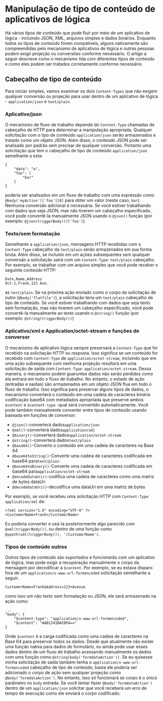 <properties
   pageTitle="Aplicativos de lógica conteúdos digite manipulação | Microsoft Azure"
   description="Compreender como os aplicativos de lógica lida com tipos de conteúdo em design e em tempo de execução"
   services="logic-apps"
   documentationCenter=".net,nodejs,java"
   authors="jeffhollan"
   manager="dwrede"
   editor=""/>

<tags
   ms.service="logic-apps"
   ms.devlang="multiple"
   ms.topic="article"
   ms.tgt_pltfrm="na"
   ms.workload="integration"
   ms.date="10/18/2016"
   ms.author="jehollan"/>

# <a name="logic-apps-content-type-handling"></a>Manipulação de tipo de conteúdo de aplicativos de lógica

Há vários tipos de conteúdo que pode fluir por meio de um aplicativo de lógica - incluindo JSON, XML, arquivos simples e dados binários.  Enquanto todos os tipos de conteúdo forem compatíveis, alguns nativamente são compreendidas pelo mecanismo de aplicativos de lógica e outras pessoas podem exigir projeção ou conversões conforme necessário.  O artigo a seguir descreve como o mecanismo lida com diferentes tipos de conteúdo e como eles podem ser tratados corretamente conforme necessário.

## <a name="content-type-header"></a>Cabeçalho de tipo de conteúdo

Para iniciar simples, vamos examinar os dois `Content-Types` que não exigem qualquer conversão ou projeção para usar dentro de um aplicativo de lógica - `application/json` e `text/plain`.

### <a name="applicationjson"></a>Aplicativo/json

O mecanismo de fluxo de trabalho depende do `Content-Type` chamadas de cabeçalho de HTTP para determinar a manipulação apropriada.  Qualquer solicitação com o tipo de conteúdo `application/json` serão armazenados e tratado como um objeto JSON.  Além disso, o conteúdo JSON pode ser analisado por padrão sem precisar de qualquer conversão.  Portanto uma solicitação que tem o cabeçalho de tipo de conteúdo `application/json ` semelhante a esta:

```
{
    "data": "a",
    "foo": [
        "bar"
    ]
}
```

poderia ser analisados em um fluxo de trabalho com uma expressão como `@body('myAction')['foo'][0]` para obter um valor (neste caso, `bar`).  Nenhuma conversão adicional é necessária.  Se você estiver trabalhando com dados que seja JSON, mas não tiverem um cabeçalho especificado, você pode convertê-la manualmente JSON usando o `@json()` função (por exemplo: `@json(triggerBody())['foo']`).

### <a name="textplain"></a>Texto/sem formatação

Semelhante a `application/json`, mensagens HTTP recebidas com o `Content-Type` cabeçalho da `text/plain` serão armazenados em sua forma bruta.  Além disso, se incluído em um ações subsequentes sem qualquer conversão a solicitação sairá com um `Content-Type`: `text/plain` cabeçalho.  Por exemplo, se trabalhar com um arquivo simples que você pode receber o seguinte conteúdo HTTP:

```
Date,Name,Address
Oct-1,Frank,123 Ave.
```

as `text/plain`.  Se na próxima ação enviado como o corpo da solicitação de outro (`@body('flatfile')`), a solicitação teria um `text/plain` cabeçalho de tipo de conteúdo.  Se você estiver trabalhando com dados que seja texto sem formatação, mas não tiverem um cabeçalho especificado, você pode convertê-la manualmente ao texto usando o `@string()` função (por exemplo: `@string(triggerBody())`)

### <a name="applicationxml-and-applicationoctet-stream-and-converter-functions"></a>Aplicativo/xml e Application/octet-stream e funções de conversor

O mecanismo de aplicativo lógica sempre preservará a `Content-Type` que foi recebido na solicitação HTTP ou resposta.  Isso significa se um conteúdo for recebido com `Content-Type` de `application/octet-stream`, incluindo que em uma ação subsequente com nenhuma projeção resultará em uma solicitação de saída com `Content-Type`: `application/octet-stream`.  Dessa maneira, o mecanismo podem guaruntee dados não serão perdidos como ela entrará em todo o fluxo de trabalho.  No entanto, o estado de ação (entradas e saídas) são armazenados em um objeto JSON flua em todo o fluxo de trabalho.  Isso significa para preservar alguns tipos de dados, o mecanismo converterá o conteúdo em uma cadeia de caracteres binária codificação base64 com metadados apropriada que preserve ambos `$content` e `$content-type` -qual será convertido automaticamente.  Você pode também manualmente converter entre tipos de conteúdo usando baseada em funções de conversor:

* `@json()`-converterá dados`application/json`
* `@xml()`-converterá dados`application/xml`
* `@binary()`-converterá dados`application/octet-stream`
* `@string()`-converterá dados`text/plain`
* `@base64()`-Converte o conteúdo em uma cadeia de caracteres na Base 64
* `@base64toString()`-Converte uma cadeia de caracteres codificada em base64 para`text/plain`
* `@base64toBinary()`-Converte uma cadeia de caracteres codificada em base64 para`application/octet-stream`
* `@encodeDataUri()`-codifica uma cadeia de caracteres como uma matriz de bytes dataUri
* `@decodeDataUri()`-decodifica uma dataUri em uma matriz de bytes

Por exemplo, se você recebeu uma solicitação HTTP com `Content-Type`: `application/xml` de:

```
<?xml version="1.0" encoding="UTF-8" ?>
<CustomerName>Frank</CustomerName>
```

Eu poderia converter e usá-la posteriormente algo parecido com `@xml(triggerBody())`, ou dentro de uma função como `@xpath(xml(triggerBody()), '/CustomerName')`.

### <a name="other-content-types"></a>Tipos de conteúdo outros

Outros tipos de conteúdo são suportados e funcionarão com um aplicativo de lógica, mas pode exigir a recuperação manualmente o corpo da mensagem por decodificar a `$content`.  Por exemplo, se eu estava disparo fora de um `application/x-www-url-formencoded` solicitação semelhante a seguir:

```
CustomerName=Frank&Address=123+Avenue
```

como isso um não texto sem formatação ou JSON, ele será armazenado na ação como:

```
...
"body": {
    "$content-type": "application/x-www-url-formencoded",
    "$content": "AAB1241BACDFA=="
}
```

Onde `$content` é a carga codificada como uma cadeia de caracteres na Base 64 para preservar todos os dados.  Desde que atualmente não existe uma função nativa para dados de formulário, eu ainda pode usar esses dados dentro de um fluxo de trabalho acessando manualmente os dados com uma função como `@string(body('formdataAction'))`.  Se eu quisesse minha solicitação de saída também tenha o `application/x-www-url-formencoded` cabeçalho de tipo de conteúdo, basta ele poderia ser adicionado o corpo de ação sem qualquer projeção como `@body('formdataAction')`.  No entanto, isso só funcionará se corpo é o único parâmetro no `body` entrada.  Se você tentar fazer `@body('formdataAction')` dentro de um `application/json` solicitar que você receberá um erro de tempo de execução como ele enviará o corpo codificado.
